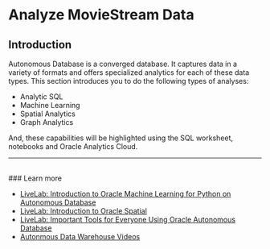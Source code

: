 # Analyze MovieStream Data

## Introduction
Autonomous Database is a converged database. It captures data in a variety of formats and offers specialized analytics for each of these data types. This section introduces you to do the following types of analyses:
* Analytic SQL 
* Machine Learning
* Spatial Analytics
* Graph Analytics

And, these capabilities will be highlighted using the SQL worksheet, notebooks and Oracle Analytics Cloud.
<br>
<hr>
<br>
### Learn more

* [LiveLab: Introduction to Oracle Machine Learning for Python on Autonomous Database](https://apexapps.oracle.com/pls/apex/dbpm/r/livelabs/view-workshop?wid=786&clear=180&session=12200287210840)
* [LiveLab: Introduction to Oracle Spatial](https://apexapps.oracle.com/pls/apex/dbpm/r/livelabs/view-workshop?wid=736&clear=180&session=12200287210840)
* [LiveLab: Important Tools for Everyone Using Oracle Autonomous Database](https://apexapps.oracle.com/pls/apex/dbpm/r/livelabs/view-workshop?wid=789&clear=180&session=12200287210840)
* [Autonmous Data Warehouse Videos](https://docs.oracle.com/en/cloud/paas/autonomous-data-warehouse-cloud/videos.html)


